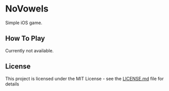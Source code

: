# NoVowels

Simple iOS game.

## How To Play

Currently not available.

## License

This project is licensed under the MIT License - see the [LICENSE.md](LICENSE.md) file for details
